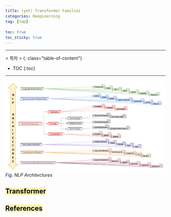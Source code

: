 ```yaml
---
title: (yet) Transformer Families
categories: DeepLearning
tag: [tmp]

toc: true
toc_sticky: true
---
```


---
< 목차 >
{: class="table-of-content"}
* TOC
{:toc}
---

![nlp](/assets/images/transformers/nlp_architectures.png)
*Fig. NLP Architectures*


## <mark style='background-color: #fff5b1'> Transformer </mark>

## <mark style='background-color: #fff5b1'> References </mark>

